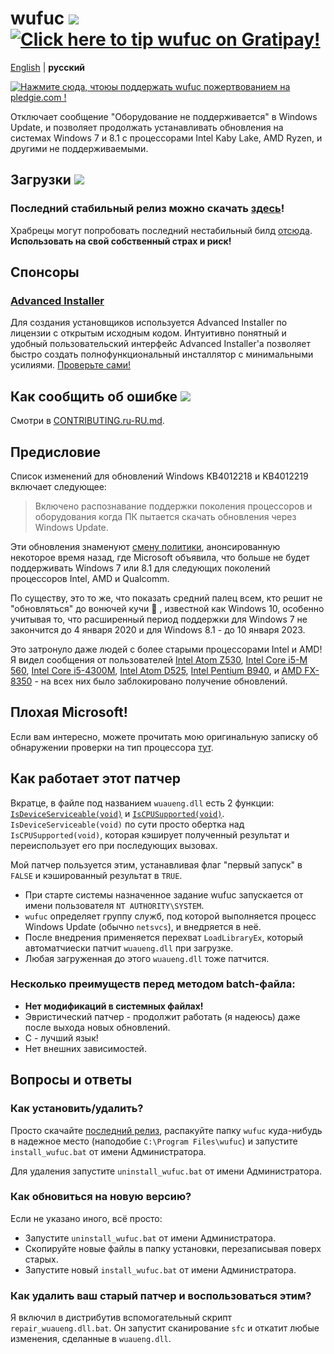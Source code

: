 # wufuc [![](https://ci.appveyor.com/api/projects/status/0s2unkpokttyslf0?svg=true)](https://ci.appveyor.com/project/zeffy/wufuc) [![Click here to tip wufuc on Gratipay!](https://img.shields.io/gratipay/team/wufuc.svg)](https://gratipay.com/wufuc/)

[English](README.md) | **русский**

[![Нажмите сюда, чтоюы поддержать wufuc пожертвованием на pledgie.com !](https://pledgie.com/campaigns/34055.png)](https://pledgie.com/campaigns/34055)

Отключает сообщение "Оборудование не поддерживается" в Windows Update, и позволяет продолжать устанавливать обновления на системах Windows 7 и 8.1 с процессорами Intel Kaby Lake, AMD Ryzen, и другими не поддерживаемыми.

## Загрузки [![](https://img.shields.io/github/downloads/zeffy/wufuc/total.svg)](../../releases)

### Последний стабильный релиз можно скачать [здесь](../../releases/latest)!

Храбрецы могут попробовать последний нестабильный билд [отсюда](https://ci.appveyor.com/project/zeffy/wufuc). **Использовать на свой собственный страх и риск!**

## Спонсоры

### [Advanced Installer](http://www.advancedinstaller.com/)

Для создания установщиков используется Advanced Installer по лицензии с открытым исходным кодом. Интуитивно понятный и удобный пользовательский интерфейс Advanced Installer'a позволяет быстро создать полнофункциональный инсталлятор с минимальными усилиями. [Проверьте сами!](http://www.advancedinstaller.com/) 

## Как сообщить об ошибке [![](https://isitmaintained.com/badge/resolution/zeffy/wufuc.svg)](https://isitmaintained.com/project/zeffy/wufuc)

Смотри в [CONTRIBUTING.ru-RU.md](CONTRIBUTING.ru-RU.md).

## Предисловие

Список изменений для обновлений Windows KB4012218 и KB4012219 включает следующее:

> Включено распознавание поддержки поколения процессоров и оборудования когда ПК пытается скачать обновления через Windows Update.

Эти обновления знаменуют [смену политики](https://blogs.windows.com/windowsexperience/2016/01/15/windows-10-embracing-silicon-innovation/), анонсированную некоторое время назад, где Microsoft объявила, что больше не будет поддерживать Windows 7 или 8.1 для следующих поколений процессоров Intel, AMD и Qualcomm.

По существу, это то же, что показать средний палец всем, кто решит не "обновляться" до вонючей кучи :shit: , известной как Windows 10, особенно учитывая то, что расширенный период поддержки для Windows 7 не закончится до 4 января 2020 и для Windows 8.1 - до 10 января 2023.

Это затронуло даже людей с более старыми процессорами Intel и AMD! Я видел сообщения от пользователей [Intel Atom Z530](../../issues/7), [Intel Core i5-M 560](../../issues/23), [Intel Core i5-4300M](../../issues/24), [Intel Atom D525](../../issues/34), [Intel Pentium B940](../../issues/63), и [AMD FX-8350](../../issues/32) - на всех них было заблокировано получение обновлений.

## Плохая Microsoft!

Если вам интересно, можете прочитать мою оригинальную записку об обнаружении проверки на тип процессора [тут](../../tree/old-kb4012218-19).

## Как работает этот патчер

Вкратце, в файле под названием `wuaueng.dll` есть 2 функции: [`IsDeviceServiceable(void)`](https://gist.github.com/zeffy/e5ec266952932bc905eb0cbc6ed72185) и [`IsCPUSupported(void)`](https://gist.github.com/zeffy/1a8f8984d2bec97ae24af63a76278694). `IsDeviceServiceable(void)` по сути просто обертка над `IsCPUSupported(void)`, которая кэширует полученный результат и переиспользует его при последующих вызовах. 

Мой патчер пользуется этим, устанавливая флаг "первый запуск" в `FALSE` и кэшированный результат в `TRUE`.

- При старте системы назначенное задание wufuc запускается от имени пользователя `NT AUTHORITY\SYSTEM`.
- `wufuc` определяет группу служб, под которой выполняется процесс Windows Update (обычно `netsvcs`), и внедряется в неё.
- После внедрения применяется перехват `LoadLibraryEx`, который автоматчиески патчит `wuaueng.dll` при загрузке.
- Любая загруженная до этого `wuaueng.dll` тоже патчится.

### Несколько преимуществ перед методом batch-файла:

- **Нет модификаций в системных файлах!**
- Эвристический патчер - продолжит работать (я надеюсь) даже после выхода новых обновлений.
- C - лучший язык!
- Нет внешних зависимостей.

## Вопросы и ответы

### Как установить/удалить?

Просто скачайте [последний релиз](../../releases/latest), распакуйте папку `wufuc` куда-нибудь в надежное место (наподобие `C:\Program Files\wufuc`) и запустите `install_wufuc.bat` от имени Администратора.

Для удаления запустите `uninstall_wufuc.bat` от имени Администратора.

### Как обновиться на новую версию?

Если не указано иного, всё просто:

- Запустите `uninstall_wufuc.bat` от имени Администратора.
- Скопируйте новые файлы в папку установки, перезаписывая поверх старых.
- Запустите новый `install_wufuc.bat` от имени Администратора.

### Как удалить ваш старый патчер и воспользоваться этим?

Я включил в дистрибутив вспомогательный скрипт `repair_wuaueng.dll.bat`. Он запустит сканирование `sfc` и откатит любые изменения, сделанные в `wuaueng.dll`.
